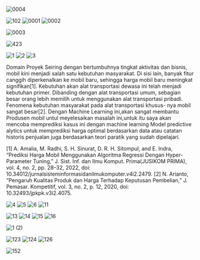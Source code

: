 ![0004](https://user-images.githubusercontent.com/110445915/193003798-9310061e-d967-4987-afe3-696479f6e998.png)


![102](https://user-images.githubusercontent.com/110445915/191678674-b63f9272-92d4-4a1a-803d-0d7f8e9e4dd2.png)
![0001](https://user-images.githubusercontent.com/110445915/191672496-eeead2ce-769c-4183-8664-709799459fe3.png)
![0002](https://user-images.githubusercontent.com/110445915/191672502-89a9b6cb-6848-49f6-a33a-e497ab972267.png)

![0003](https://user-images.githubusercontent.com/110445915/192991413-9071490b-e871-41aa-ba2d-adb6206bdbf2.png)

![423](https://user-images.githubusercontent.com/110445915/191669906-85b49ec2-da5b-42a0-b269-76cbea23e0cf.png)

![1](https://user-images.githubusercontent.com/110445915/190377738-349f5c4d-2c71-4456-96ac-7ea184216d76.png)
![2](https://user-images.githubusercontent.com/110445915/190379122-ddef008a-809f-4781-a5c4-7bb88dccb48a.png)
![3](https://user-images.githubusercontent.com/110445915/190379665-7f494391-11b5-4104-bf25-8e9a27c3037e.png)

Domain Proyek 
Seiring dengan bertumbuhnya tingkat aktivitas dan bisnis, mobil kini menjadi salah satu kebutuhan masyarakat. Di sisi lain, banyak fitur canggih diperkenalkan ke mobil baru, sehingga harga mobil baru meningkat signifikan[1]. Kebutuhan akan alat transportasi dewasa ini telah menjadi kebutuhan primer. Dibanding dengan alat transportasi umum, sebagian besar orang lebih memilih untuk menggunakan alat transportasi pribadi. Fenomena kebutuhan masyarakat pada alat transportasi khusus- nya mobil sangat besar[2]. Dengan Machine Learning ini,akan sangat membantu Produsen mobil untul meyelesaikan masalah ini,untuk itu saya akan mencoba memprediksi kasus ini dengan machine learning Model predictive alytics untuk memprediksi harga optimal berdasarkan data atau catatan historis penjualan juga berdasarkan teori paratik yang sudah dipelajari.


[1]	A. Amalia, M. Radhi, S. H. Sinurat, D. R. H. Sitompul, and E. Indra, “Prediksi Harga Mobil Menggunakan Algoritma Regressi Dengan Hyper-Parameter Tuning,” J. Sist. Inf. dan Ilmu Komput. Prima(JUSIKOM PRIMA), vol. 4, no. 2, pp. 28–32, 2022, doi: 10.34012/jurnalsisteminformasidanilmukomputer.v4i2.2479.
[2]	N. Arianto, “Pengaruh Kualitas Produk dan Harga Terhadap Keputusan Pembelian,” J. Pemasar. Kompetitif, vol. 3, no. 2, p. 12, 2020, doi: 10.32493/jpkpk.v3i2.4075.


![4](https://user-images.githubusercontent.com/110445915/191198144-4d2c0c3e-ec8e-4822-bfd4-fd01c4424746.png)
![5](https://user-images.githubusercontent.com/110445915/191198152-71d133bb-42b1-450a-82f1-cffb869e05c5.png)
![6](https://user-images.githubusercontent.com/110445915/191198157-c239a071-3910-4363-ab28-09b23dffa2de.png)
![11](https://user-images.githubusercontent.com/110445915/191446059-5308d475-cbf4-4df8-b353-a311b8b50449.png)

![13](https://user-images.githubusercontent.com/110445915/191447362-f7f9c896-0cbb-4a47-8bdd-d09f24c576a0.png)
![14](https://user-images.githubusercontent.com/110445915/191447364-0b818d66-a921-4ce5-ab66-dca22c2724ee.png)
![15](https://user-images.githubusercontent.com/110445915/191447366-f889b908-cb58-422b-b97f-56269f9e2fa5.png)
![16](https://user-images.githubusercontent.com/110445915/191450612-a8721a26-669a-4870-9a69-142be76659a5.png)


![1 (2)](https://user-images.githubusercontent.com/110445915/191451939-d59a543c-34a3-473d-b073-34d406988d91.png)


![123](https://user-images.githubusercontent.com/110445915/191455625-d5de9883-7a7a-4ae2-9da1-7826e90c6ee2.png)
![124](https://user-images.githubusercontent.com/110445915/191455639-328fc9ae-d7e0-4b6a-8402-d5be482cddfb.png)
![126](https://user-images.githubusercontent.com/110445915/191455647-ad23ae9d-54d3-4b0a-9feb-c799182bf130.png)

![152](https://user-images.githubusercontent.com/110445915/191669555-8ed0ef4e-7c48-4a9a-abe7-88267ffb0480.png)
